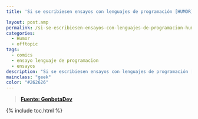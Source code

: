 ```yaml
---
title: 'Si se escribiesen ensayos con lenguajes de programación [HUMOR]'

layout: post.amp
permalink: /si-se-escribiesen-ensayos-con-lenguajes-de-programacion-humor/
categories:
  - Humor
  - offtopic
tags:
  - comics
  - ensayo lenguaje de programacion
  - ensayos
description: "Si se escribiesen ensayos con lenguajes de programación [HUMOR]"
mainclass: "geek"
color: "#262626"
---
```

<figure>
<amp-img on="tap:lightbox1" role="button" tabindex="0" layout="responsive" src="/assets/img/2012/06/AvpFizXCAAA3RXp1.jpg" alt="" title="AvpFizXCAAA3RXp" width="650px" height="1673px" />
</figure>

> **<a href="http://www.genbetadev.com/lenguajes-y-plataformas/si-escribiesemos-ensayos-con-lenguajes-de-programacion" target="_blank">Fuente: GenbetaDev</a>**

{% include toc.html %}
